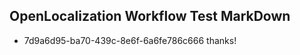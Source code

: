 ## OpenLocalization Workflow Test MarkDown
* 7d9a6d95-ba70-439c-8e6f-6a6fe786c666 thanks!

<!--HONumber=Sep16_HO1-->


